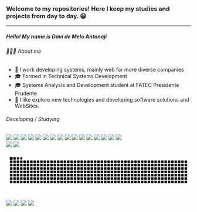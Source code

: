 ### Welcome to my repositories! Here I keep my studies and projects from day to day. 😁
------------
##### Hello! My name is Davi de Melo Antonaji


###### 👨🏻‍💻 About me

- 💼 I work developing systems, mainly web for more diverse companies
- 🎓 Formed in Technical Systems Development
- 🎓 Systems Analysis and Development student at FATEC Presidente Prudente
- 🤔 I like explore new technologies and developing software solutions and WebSites.

###### Developing / Studying
<div>
  
  
  <img src="https://img.shields.io/badge/-python-3476AA?style=for-the-badge&logo=python&logoColor=white">
  <img src="https://img.shields.io/badge/-HTML5-E34F26?style=for-the-badge&logo=html5&logoColor=white">
  <img src="https://img.shields.io/badge/-css-0C4775?style=for-the-badge&logo=css3&logoColor=white">
  <img src="  https://img.shields.io/badge/-JavaScript-AD9F00?style=for-the-badge&logo=javascript&logoColor=white">
  <img src="https://img.shields.io/badge/-PhP-7377AD?style=for-the-badge&logo=php&logoColor=white">
  <img src="https://img.shields.io/badge/-Arduino-00979C?style=for-the-badge&logo=arduino&logoColor=white">
  <img src="https://img.shields.io/badge/-Angular-C4002B?style=for-the-badge&logo=angular&logoColor=white">
  <img src="https://img.shields.io/badge/-RabbitMQ-FF6600?style=for-the-badge&logo=rabbitmq&logoColor=white">
  <img src="https://img.shields.io/badge/-JQuery-0868AC?style=for-the-badge&logo=jquery&logoColor=white">
  <img src="https://img.shields.io/badge/-MySQL-000000?style=for-the-badge&logo=mysql&logoColor=white">
  <img src="https://img.shields.io/badge/-SQLite-ff0000?style=for-the-badge&logo=sqlite&logoColor=white">
  <img src="https://img.shields.io/badge/-PostgreSQL-0000ff?style=for-the-badge&logo=postgresql&logoColor=white">
  <img src="https://img.shields.io/badge/-Java-EC2025?style=for-the-badge&logo=java&logoColor=white">
  <img src="https://img.shields.io/badge/-Linux-000?style=for-the-badge&logo=linux&logoColor=white">
  <img src="https://img.shields.io/badge/-ShellScript-3f3f3f?style=for-the-badge&logo=shell&logoColor=white">
  <img src="https://img.shields.io/badge/-Bootstrap-563D7C?style=for-the-badge&logo=bootstrap&logoColor=white">

  
  


 </div>


<div>
  <img height="200em"  src="https://github-readme-stats.vercel.app/api?username=DaviAntonaji&show_icons=true&theme=gotham&include_all_commits=true&count_private=true"/>
  <img height="200em" src="https://github-readme-stats.vercel.app/api/top-langs/?username=DaviAntonaji&layout=compact&langs_count=7&theme=gotham"/>
</div>


     
![github contribution grid snake animation](https://raw.githubusercontent.com/DaviAntonaji/DaviAntonaji/output/github-contribution-grid-snake.svg)
    
<div> 
  <a href="https://www.linkedin.com/in/davi-antonaji-373167188/" target="_blank"><img src="https://img.shields.io/badge/-LinkedIn-%230077B5?style=for-the-badge&logo=linkedin&logoColor=white" target="_blank"></a> 
  <a href="http://api.whatsapp.com/send?phone=5518996901394" target="_blank"><img src="https://img.shields.io/badge/WhatsApp-25D366?style=for-the-badge&logo=whatsapp&logoColor=white" target="_blank"></a> 
  <a href="https://www.instagram.com/daavi.antonaji" target="_blank"><img src="https://img.shields.io/badge/Instagram-D82B7E?style=for-the-badge&logo=instagram&logoColor=white" target="_blank"></a> 
   <a href="https://www.antonaji.com.br" target="_blank"><img src="https://img.shields.io/badge/Website-2B82D8?style=for-the-badge&logo=google&logoColor=white target="_blank"></a> 


</div>
